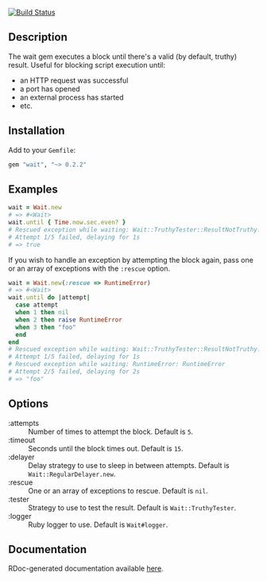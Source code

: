 [![Build Status](https://travis-ci.org/paperlesspost/wait.png?branch=master)](https://travis-ci.org/paperlesspost/wait)

## Description

The wait gem executes a block until there's a valid (by default, truthy) result. Useful for blocking script execution until:
* an HTTP request was successful
* a port has opened
* an external process has started
* etc.

## Installation

Add to your `Gemfile`:

```ruby
gem "wait", "~> 0.2.2"
```

## Examples

```ruby
wait = Wait.new
# => #<Wait>
wait.until { Time.now.sec.even? }
# Rescued exception while waiting: Wait::TruthyTester::ResultNotTruthy: false
# Attempt 1/5 failed, delaying for 1s
# => true
```

If you wish to handle an exception by attempting the block again, pass one or an array of exceptions with the `:rescue` option.

```ruby
wait = Wait.new(:rescue => RuntimeError)
# => #<Wait>
wait.until do |attempt|
  case attempt
  when 1 then nil
  when 2 then raise RuntimeError
  when 3 then "foo"
  end
end
# Rescued exception while waiting: Wait::TruthyTester::ResultNotTruthy: nil
# Attempt 1/5 failed, delaying for 1s
# Rescued exception while waiting: RuntimeError: RuntimeError
# Attempt 2/5 failed, delaying for 2s
# => "foo"
```

## Options

<dl>
  <dt>:attempts</dt>
  <dd>Number of times to attempt the block. Default is <code>5</code>.</dd>
  <dt>:timeout</dt>
  <dd>Seconds until the block times out. Default is <code>15</code>.</dd>
  <dt>:delayer</dt>
  <dd>Delay strategy to use to sleep in between attempts. Default is <code>Wait::RegularDelayer.new</code>.</dd>
  <dt>:rescue</dt>
  <dd>One or an array of exceptions to rescue. Default is <code>nil</code>.</dd>
  <dt>:tester</dt>
  <dd>Strategy to use to test the result. Default is <code>Wait::TruthyTester</code>.</dd>
  <dt>:logger</dt>
  <dd>Ruby logger to use. Default is <code>Wait#logger</code>.</dd>
</dl>

## Documentation

RDoc-generated documentation available [here](http://paperlesspost.github.com/wait/).
